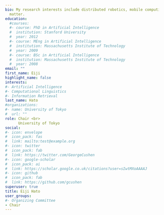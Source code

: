 ```yaml
---
bio: My research interests include distributed robotics, mobile computing and programmable
  matter.
education:
  #courses:
  #- course: PhD in Artificial Intelligence
  #  institution: Stanford University
  #  year: 2012
  #- course: MEng in Artificial Intelligence
  #  institution: Massachusetts Institute of Technology
  #  year: 2009
  #- course: BSc in Artificial Intelligence
  #  institution: Massachusetts Institute of Technology
  #  year: 2008
email: ""
first_name: Eiji
highlight_name: false
interests:
#- Artificial Intelligence
#- Computational Linguistics
#- Information Retrieval
last_name: Hato
#organizations:
#- name: University of Tokyo
#  url: ""
role: Chair <br>
      University of Tokyo
social:
#- icon: envelope
#  icon_pack: fas
#  link: mailto:test@example.org
#- icon: twitter
#  icon_pack: fab
#  link: https://twitter.com/GeorgeCushen
#- icon: google-scholar
#  icon_pack: ai
#  link: https://scholar.google.co.uk/citations?user=sIwtMXoAAAAJ
#- icon: github
#  icon_pack: fab
#  link: https://github.com/gcushen
superuser: true
title: Eiji Hato
user_groups:
#- Organizing Committee
- Chair
---
```


<!-- Eiji Hato is a professor of ...-->

